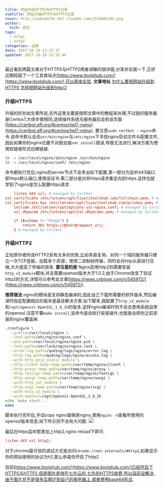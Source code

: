 ```yaml
---
title: 网站升级HTTPS与HTTP2记录
subtitle: 网站升级HTTPS与HTTP2记录
cover: http://oobu4m7ko.bkt.clouddn.com/1514805345.png
author: 
  nick: 屈定
tags:
  - https    
  - http2
categories: 运维
date: 2017-10-18 22:15:37
updated: 2017-10-18 22:15:44
---
```

最近看到两篇文章对于HTTPS与HTTP2两者讲解的很详细,分享并实践一下,正好近期捣鼓了一个工具类站点[https://www.itoolshub.com/](https://www.itoolshub.com/),可以用来实验.
**文章地址**
[为什么要把网站升级到HTTPS](https://fed.renren.com/2017/09/03/upgrade-to-https/)
[怎样把网站升级到http/2](https://fed.renren.com/2017/09/23/http2/)

### 升级HTTPS
升级的好处如文章所说,另外这里主要是按照文章中的教程来处理,不过我的服务器是Centos7,大体步骤相同,选择操作系统与服务器后会到该页面[https://certbot.eff.org/#centosrhel7-nginx](https://certbot.eff.org/#centosrhel7-nginx).
要注意`sudo certbot --nginx`命令,该命令默认会去`usr/bin/nginx`与`/etc/nginx`下寻找nginx启动文件与配置文件,因此如果你的nginx位置不对就会报`not install`错误,导致无法进行,解决方案为使用软链接形式创建链接.
```sh
ln -s /usr/local/nginx/sbin/nginx /usr/bin/nginx
ln -s /usr/local/nginx/conf/ /etc/nginx
```
命令都执行完后,nginx的server节点下会多出如下配置,第一部分为监听443端口.即https默认端口,使用该证书.第二部分是对非https请求重定向到https.这样也就学到了nginx是怎么配置https请求.
```conf
    listen 443 ssl; # managed by Certbot
ssl_certificate /etc/letsencrypt/live/itoolshub.com/fullchain.pem; # managed by Certbot
ssl_certificate_key /etc/letsencrypt/live/itoolshub.com/privkey.pem; # managed by Certbot
    include /etc/letsencrypt/options-ssl-nginx.conf; # managed by Certbot
    ssl_dhparam /etc/letsencrypt/ssl-dhparams.pem; # managed by Certbot

    if ($scheme != "https") {
        return 301 https://$host$request_uri;
    } # managed by Certbot
```

### 升级HTTP2
正如原作者所说HTTP2具有太多的优势,比如多路复用，对同一个域的服务器只建立一次TCP连接，加载多个资源，使用二进制帧传输，同时会对http头部进行压缩,大大提高了传输的效率.
**要注意的是**
Nginx启用http2则需要安装`http_v2_module`模块,并且需要openssl版本大于1.0.2,由于Chrome改变了验证http2的方式,详情可以参考此文章[https://news.cnblogs.com/n/545972/](https://news.cnblogs.com/n/545972/).

**推荐做法**
nginx的模块是支持静态编译的,因此自己下载所需要的软件版本,然后编译时指定配置相应的版本是最佳解决方案.如下脚本,我配置了`http_v2_module`和`/opt/openssl-OpenSSL_1_0_2k`的版本,这样nginx编译时则不会去使用系统自带的openssl.注意不要`make install`,该命令是会执行安装操作,也就是会把你之前安装的nginx覆盖掉.
```sh
./configure \
  --prefix=/usr/local/nginx \
  --conf-path=/etc/nginx/nginx.conf \
  --pid-path=/var/local/nginx/nginx.pid \
  --lock-path=/var/lock/nginx/nginx.lock \
  --error-log-path=/quding/logs/nginx/error.log \
  --http-log-path=/quding/logs/nginx/access.log \
  --with-http_gzip_static_module \
  --http-client-body-temp-path=/var/temp/nginx/client \
  --http-proxy-temp-path=/var/temp/nginx/proxy \
  --http-fastcgi-temp-path=/var/temp/nginx/fastcgi \
  --http-uwsgi-temp-path=/var/temp/nginx/uwsgi \
  --with-http_ssl_module \
  --http-scgi-temp-path=/var/temp/nginx/scgi \
  --with-http_v2_module \
  --with-openssl=/opt/openssl-OpenSSL_1_0_2k
echo 'make start...'
make
```
脚本执行完毕后,手动copy nginx替换原nginx,使用`nginx -V`查看所使用的openssl版本信息,如下所示则不会有大问题.
![](http://oobu4m7ko.bkt.clouddn.com/1508370655.png?imageMogr2/thumbnail/!100p)

最后在https监听那里加上http2,nginx reload下即可.
```conf
listen 443 ssl http2;
```
对于chrome最可信的调试方式是访问`chrome://net-internals/#http2`,如果显示你的网站使用的协议为h2,那么恭喜你开启了http2

目前[https://www.itoolshub.com/](https://www.itoolshub.com/)已经开启了HTTPS与HTTP2.但是图片是放在七牛云的,七牛的HTTPS收费,所以目前没解决,由于图片并不是很多后期迁到自己的服务器上,或者使用base64形式.


